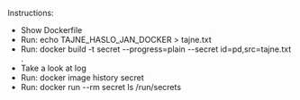 Instructions:

- Show Dockerfile
- Run: echo TAJNE_HASLO_JAN_DOCKER > tajne.txt
- Run: docker build -t secret --progress=plain --secret id=pd,src=tajne.txt .
- Take a look at log
- Run: docker image history secret
- Run: docker run --rm secret ls /run/secrets